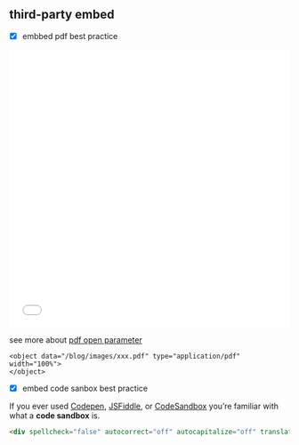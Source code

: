 ## third-party embed

- [x] embbed pdf best practice

<embed src="xxx..pdf#zoom=0&scrollbar=1&toolbar=0&navpanes=0" type="application/pdf" width="100%" height="500px">

see more about [pdf open parameter](images/pdf_open_parameters.pdf)

```
<object data="/blog/images/xxx.pdf" type="application/pdf" width="100%">
</object>
```

- [x] embed code sanbox best practice

If you ever used [Codepen](https://codepen.io/), [JSFiddle](https://jsfiddle.net/), or [CodeSandbox](https://codesandbox.io/) you’re familiar with what a **code sandbox** is.

```html
<div spellcheck="false" autocorrect="off" autocapitalize="off" translate="no" contenteditable="true" class="cm-content" style="tab-size: 4;" role="textbox" aria-multiline="true" data-language="javascript" data-gramm="false" data-lt-active="false" aria-label="Code Editor for App.js" tabindex="-1">
```







[^1]:[Support both language and diff highlighting #5758](https://github.com/github-linguist/linguist/discussions/5758)
